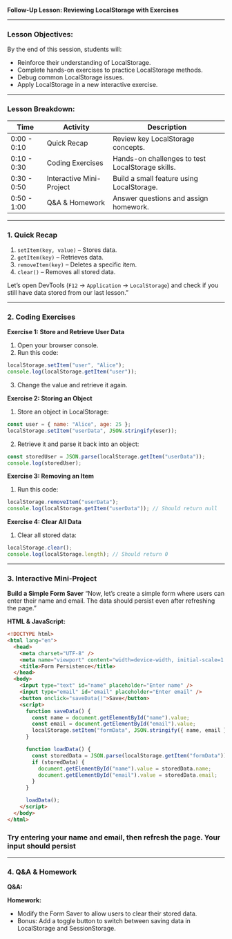 **Follow-Up Lesson: Reviewing LocalStorage with Exercises**

---

### **Lesson Objectives:**

By the end of this session, students will:

- Reinforce their understanding of LocalStorage.
- Complete hands-on exercises to practice LocalStorage methods.
- Debug common LocalStorage issues.
- Apply LocalStorage in a new interactive exercise.

---

### **Lesson Breakdown:**

| Time        | Activity                 | Description                                      |
| ----------- | ------------------------ | ------------------------------------------------ |
| 0:00 - 0:10 | Quick Recap              | Review key LocalStorage concepts.                |
| 0:10 - 0:30 | Coding Exercises         | Hands-on challenges to test LocalStorage skills. |
| 0:30 - 0:50 | Interactive Mini-Project | Build a small feature using LocalStorage.        |
| 0:50 - 1:00 | Q&A & Homework           | Answer questions and assign homework.            |

---

### **1. Quick Recap**

1. `setItem(key, value)` – Stores data.
2. `getItem(key)` – Retrieves data.
3. `removeItem(key)` – Deletes a specific item.
4. `clear()` – Removes all stored data.

Let’s open DevTools (`F12` → `Application` → `LocalStorage`) and check if you still have data stored from our last lesson.”

---

### **2. Coding Exercises**

**Exercise 1: Store and Retrieve User Data**

1. Open your browser console.
2. Run this code:

```javascript
localStorage.setItem("user", "Alice");
console.log(localStorage.getItem("user"));
```

3. Change the value and retrieve it again.

**Exercise 2: Storing an Object**

1. Store an object in LocalStorage:

```javascript
const user = { name: "Alice", age: 25 };
localStorage.setItem("userData", JSON.stringify(user));
```

2. Retrieve it and parse it back into an object:

```javascript
const storedUser = JSON.parse(localStorage.getItem("userData"));
console.log(storedUser);
```

**Exercise 3: Removing an Item**

1. Run this code:

```javascript
localStorage.removeItem("userData");
console.log(localStorage.getItem("userData")); // Should return null
```

**Exercise 4: Clear All Data**

1. Clear all stored data:

```javascript
localStorage.clear();
console.log(localStorage.length); // Should return 0
```

---

### **3. Interactive Mini-Project**

**Build a Simple Form Saver**
“Now, let’s create a simple form where users can enter their name and email. The data should persist even after refreshing the page.”

**HTML & JavaScript:**

```html
<!DOCTYPE html>
<html lang="en">
  <head>
    <meta charset="UTF-8" />
    <meta name="viewport" content="width=device-width, initial-scale=1.0" />
    <title>Form Persistence</title>
  </head>
  <body>
    <input type="text" id="name" placeholder="Enter name" />
    <input type="email" id="email" placeholder="Enter email" />
    <button onclick="saveData()">Save</button>
    <script>
      function saveData() {
        const name = document.getElementById("name").value;
        const email = document.getElementById("email").value;
        localStorage.setItem("formData", JSON.stringify({ name, email }));
      }

      function loadData() {
        const storedData = JSON.parse(localStorage.getItem("formData"));
        if (storedData) {
          document.getElementById("name").value = storedData.name;
          document.getElementById("email").value = storedData.email;
        }
      }

      loadData();
    </script>
  </body>
</html>
```

### Try entering your name and email, then refresh the page. Your input should persist

---

### **4. Q&A & Homework**

**Q&A:**

**Homework:**

- Modify the Form Saver to allow users to clear their stored data.
- Bonus: Add a toggle button to switch between saving data in LocalStorage and SessionStorage.

